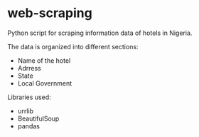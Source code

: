 # web-scraping
Python script for scraping information data of hotels in Nigeria.

The data is organized into different sections:
- Name of the hotel
- Adrress
- State
- Local Government

Libraries used:
- urrlib
- BeautifulSoup
- pandas


